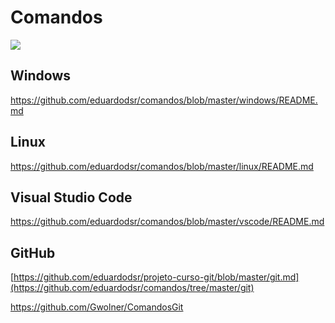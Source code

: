 # Comandos

[![](https://img.shields.io/badge/made_by-eduardodsr-green)](https://github.com/eduardodsr/)

<!--
![visitors](https://visitor-badge.glitch.me/badge?page_id=page.id&left_color=green&right_color=red)
-->

## Windows

<https://github.com/eduardodsr/comandos/blob/master/windows/README.md>


## Linux

<https://github.com/eduardodsr/comandos/blob/master/linux/README.md>


## Visual Studio Code

<https://github.com/eduardodsr/comandos/blob/master/vscode/README.md>


## GitHub

[https://github.com/eduardodsr/projeto-curso-git/blob/master/git.md](https://github.com/eduardodsr/comandos/tree/master/git)

<https://github.com/Gwolner/ComandosGit>

